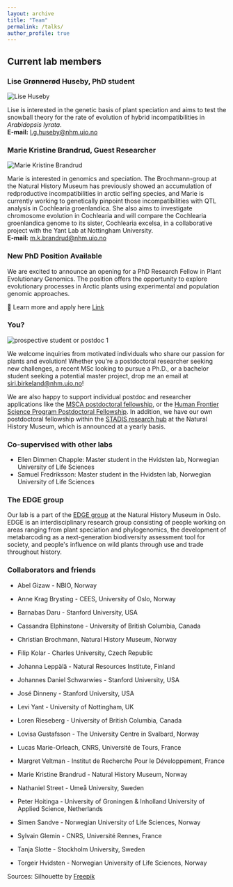 ```yaml
---
layout: archive
title: "Team"
permalink: /talks/
author_profile: true
---
```


## Current lab members

### Lise Grønnerød Huseby, PhD student

![Lise Huseby](/Users/siribirkeland/GIT/siribirkeland.github.io/images/Lise_resized4.jpeg) 


Lise is interested in the genetic basis of plant speciation and aims to test the snowball theory for the rate of evolution of hybrid incompatibilities in *Arabidopsis lyrata*. <br />
**E-mail:** [l.g.huseby@nhm.uio.no](mailto:l.g.huseby@nhm.uio.no)


### Marie Kristine Brandrud, Guest Researcher

![Marie Kristine Brandrud](/Users/siribirkeland/GIT/siribirkeland.github.io/images/Marie_resize3.jpeg) 


Marie is interested in genomics and speciation. The Brochmann-group at the Natural History Museum has previously showed an accumulation of redproductive incompatibilities in arctic selfing species, and Marie is currently working to genetically pinpoint those incompatibilities with QTL analysis in Cochlearia groenlandica. She also aims to investigate chromosome evolution in Cochlearia and will compare the Cochlearia groenlandica genome to its sister, Cochlearia excelsa, in a collaborative project with the Yant Lab at Nottingham University. <br />
**E-mail:** [m.k.brandrud@nhm.uio.no](mailto:m.k.brandrud@nhm.uio.no)


### New PhD Position Available

We are excited to announce an opening for a PhD Research Fellow in Plant Evolutionary Genomics. The position offers the opportunity to explore evolutionary processes in Arctic plants using experimental and population genomic approaches.

📌 Learn more and apply here [Link](https://www.jobbnorge.no/en/available-jobs/job/281132/phd-research-fellow-in-plant-evolutionary-genomics)



### You?

![prospective student or postdoc 1](/Users/siribirkeland/GIT/siribirkeland.github.io/images/Silhouette_resize.jpeg) 


We welcome inquiries from motivated individuals who share our passion for plants and evolution! Whether you're a postdoctoral researcher seeking new challenges, a recent MSc looking to pursue a Ph.D., or a bachelor student seeking a potential master project, drop me an email at [siri.birkeland@nhm.uio.no](mailto:siri.birkeland@nhm.uio.no)! 


We are also happy to support individual postdoc and researcher applications like the [MSCA postdoctoral fellowship](https://marie-sklodowska-curie-actions.ec.europa.eu/actions/postdoctoral-fellowships), or the [Human Frontier Science Program Postdoctoral Fellowship](https://www.hfsp.org/funding/hfsp-funding/postdoctoral-fellowships). In addition, we have our own postdoctoral fellowship within the [STADIS research hub](https://www.nhm.uio.no/english/research/groups/stadis/) at the Natural History Museum, which is announced at a yearly basis. 




### Co-supervised with other labs

- Ellen Dimmen Chapple: Master student in the Hvidsten lab, Norwegian University of Life Sciences
- Samuel Fredriksson: Master student in the Hvidsten lab, Norwegian University of Life Sciences
  
  

### The EDGE group

Our lab is a part of the [EDGE group](https://www.nhm.uio.no/english/research/groups/edge/) at the Natural History Museum in Oslo. EDGE is an interdisciplinary research group consisting of people working on areas ranging from plant speciation and phylogenomics, the development of metabarcoding as a next-generation biodiversity assessment tool for society, and people's influence on wild plants through use and trade throughout history.   

### Collaborators and friends

- Abel Gizaw - NBIO, Norway  

- Anne Krag Brysting - CEES, University of Oslo, Norway  

- Barnabas Daru - Stanford University, USA  

- Cassandra Elphinstone - University of British Columbia, Canada  

- Christian Brochmann, Natural History Museum, Norway  

- Filip Kolar - Charles University, Czech Republic  

- Johanna Leppälä - Natural Resources Institute, Finland  

- Johannes Daniel Schwarwies - Stanford University, USA  

- José Dinneny - Stanford University, USA  

- Levi Yant - University of Nottingham, UK  

- Loren Rieseberg - University of British Columbia, Canada  

- Lovisa Gustafsson - The University Centre in Svalbard, Norway  

- Lucas Marie-Orleach, CNRS, Université de Tours, France  

- Margret Veltman - Institut de Recherche Pour le Développement, France  

- Marie Kristine Brandrud - Natural History Museum, Norway  

- Nathaniel Street - Umeå University, Sweden  

- Peter Hoitinga - University of Groningen & Inholland University of Applied Science, Netherlands  

- Simen Sandve - Norwegian University of Life Sciences, Norway  

- Sylvain Glemin - CNRS, Université Rennes, France  

- Tanja Slotte - Stockholm University, Sweden  

- Torgeir Hvidsten - Norwegian University of Life Sciences, Norway  



Sources: Silhouette by [Freepik](https://www.freepik.com/free-vector/hand-drawn-question-mark-silhouette_81102255.htm#query=anonymous%20profile&position=6&from_view=keyword&track=ais_user&uuid=0a124e14-628a-4df4-b7ee-81b654165112)
